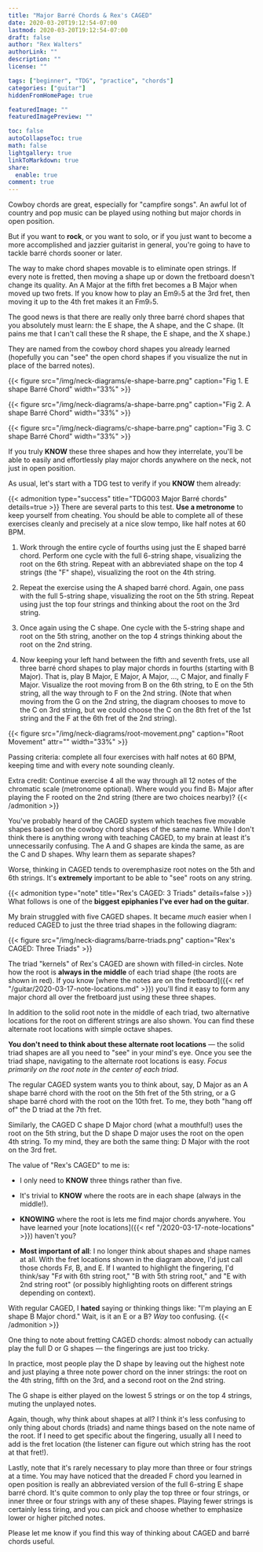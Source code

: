 ```yaml
---
title: "Major Barré Chords & Rex's CAGED"
date: 2020-03-20T19:12:54-07:00
lastmod: 2020-03-20T19:12:54-07:00
draft: false
author: "Rex Walters"
authorLink: ""
description: ""
license: ""

tags: ["beginner", "TDG", "practice", "chords"]
categories: ["guitar"]
hiddenFromHomePage: true

featuredImage: ""
featuredImagePreview: ""

toc: false
autoCollapseToc: true
math: false
lightgallery: true
linkToMarkdown: true
share:
  enable: true
comment: true
---
```


Cowboy chords are great, especially for "campfire songs". An awful lot of country and pop music can be played using nothing but major chords in open position.

But if you want to **rock**, or you want to solo, or if you just want to become a more accomplished and jazzier guitarist in general, you're going to have to tackle barré chords sooner or later.
<!--more-->

The way to make chord shapes movable is to eliminate open strings. If every note is fretted, then moving a shape up or down the fretboard doesn't change its quality. An A Major at the fifth fret becomes a B Major when moved up two frets. If you know how to play an Em9&flat;5 at the 3rd fret, then moving it up to the 4th fret makes it an  Fm9&flat;5.

The good news is that there are really only three barré chord shapes that you absolutely must learn: the E shape, the A shape, and the C shape. (It pains me that I can't call these the R shape, the E shape, and the X shape.)

They are named from the cowboy chord shapes you already learned (hopefully you can "see" the open chord shapes if you visualize the nut in place of the barred notes).

<a name="figure1"></a>
{{< figure src="/img/neck-diagrams/e-shape-barre.png" caption="Fig 1. E shape Barré Chord" width="33%" >}}

<a name="figure2"></a>
{{< figure src="/img/neck-diagrams/a-shape-barre.png" caption="Fig 2. A shape Barré Chord"  width="33%" >}}

<a name="figure3"></a>
{{< figure src="/img/neck-diagrams/c-shape-barre.png" caption="Fig 3. C shape Barré Chord" width="33%" >}}

If you truly **KNOW** these three shapes and how they interrelate, you'll be able to easily and effortlessly play major chords anywhere on the neck, not just in open position.

As usual, let's start with a TDG test to verify if you **KNOW** them already:

<a name="TDG003"></a>
{{< admonition type="success" title="TDG003 Major Barré chords" details=true >}}
There are several parts to this test. **Use a metronome** to keep yourself from cheating. You should be able to complete all of these exercises cleanly and precisely at a nice slow tempo, like half notes at 60 BPM.

1. Work through the entire cycle of fourths using just the E shaped barré chord. Perform one cycle with the full 6-string shape, visualizing the root on the 6th string. Repeat with an abbreviated shape on the top 4 strings (the "F" shape), visualizing the root on the 4th string.

2. Repeat the exercise using the A shaped barré chord. Again, one pass with the full 5-string shape, visualizing the root on the 5th string. Repeat using just the top four strings and thinking about the root on the 3rd string.

3. Once again using the C shape. One cycle with the 5-string shape and root on the 5th string, another on the top 4 strings thinking about the root on the 2nd string.

4. Now keeping your left hand between the fifth and seventh frets, use all three barré chord shapes to play major chords in fourths (starting with B Major). That is, play B Major, E Major, A Major, ..., C Major, and finally F Major. Visualize the root moving from B on the 6th string, to E on the 5th string, all the way through to F on the 2nd string. (Note that when moving from the G on the 2nd string, the diagram chooses to move to the C on 3rd string, but we could choose the C on the 8th fret of the 1st string and the F at the 6th fret of the 2nd string).

{{< figure src="/img/neck-diagrams/root-movement.png" caption="Root Movement" attr="" width="33%" >}}

Passing criteria: complete all four exercises with half notes at 60 BPM, keeping time and with every note sounding cleanly.

Extra credit: Continue exercise 4 all the way through all 12 notes of the chromatic scale (metronome optional). Where would you find B&flat; Major after playing the F rooted on the 2nd string (there are two choices nearby)?
{{< /admonition >}}

You've probably heard of the CAGED system which teaches five movable shapes based on the cowboy chord shapes of the same name. While I don't think there is anything wrong with teaching CAGED, to my brain at least it's unnecessarily confusing. The A and G shapes are kinda the same, as are the C and D shapes. Why learn them as separate shapes?

Worse, thinking in CAGED tends to overemphasize root notes on the 5th and 6th strings. It's **extremely** important to be able to "see" roots on any string.

{{< admonition type="note" title="Rex's CAGED: 3 Triads" details=false >}}
What follows is one of the **biggest epiphanies I've ever had on the guitar**.

My brain struggled with five CAGED shapes. It became *much* easier when I reduced CAGED to just the three triad shapes in the following diagram:

{{< figure src="/img/neck-diagrams/barre-triads.png" caption="Rex's CAGED: Three Triads" >}}

The triad "kernels" of Rex's CAGED are shown with filled-in circles. Note how the root is **always in the middle** of each triad shape (the roots are shown in red). If you know [where the notes are on the fretboard]({{< ref "/guitar/2020-03-17-note-locations.md" >}}) you'll find it easy to form any major chord all over the fretboard just using these three shapes.

In addition to the solid root note in the middle of each triad, two alternative locations for the root on different strings are also shown. You can find these alternate root locations with simple octave shapes.

**You don't need to think about these alternate root locations** &mdash; the solid triad shapes are all you need to "see" in your mind's eye. Once you see the triad shape, navigating to the alternate root locations is easy. *Focus primarily on the root note in the center of each triad.*

The regular CAGED system wants you to think about, say, D Major as an A shape barré chord with the root on the 5th fret of the 5th string, or a G shape barré chord with the root on the 10th fret. To me, they both "hang off of" the D triad at the 7th fret.

Similarly, the CAGED C shape D Major chord (what a mouthful!) uses the root on the 5th string, but the D shape D major uses the root on the open 4th string. To my mind, they are both the same thing: D Major with the root on the 3rd fret.

The value of "Rex's CAGED" to me is:

* I only need to **KNOW** three things rather than five.

* It's trivial to **KNOW** where the roots are in each shape (always in the middle!).

* **KNOWING** where the root is lets me find major chords anywhere. You have learned your [note locations]({{< ref "/2020-03-17-note-locations" >}}) haven't you?

* **Most important of all**: I no longer think about shapes and shape names at all. With the fret locations shown in the diagram above, I'd just call those chords F&sharp;, B, and E. If I wanted to highlight the fingering, I'd think/say "F&sharp; with 6th string root," "B with 5th string root," and "E with 2nd string root" (or possibly highlighting roots on different strings depending on context).

With regular CAGED, I **hated** saying or thinking things like: "I'm playing an E shape B Major chord." Wait, is it an E or a B? *Way* too confusing.
{{< /admonition >}}

One thing to note about fretting CAGED chords: almost nobody can actually play the full D or G shapes &mdash; the fingerings are just too tricky.

In practice, most people play the D shape by leaving out the highest note and just playing a three note power chord on the inner strings: the root on the 4th string, fifth on the 3rd, and a second root on the 2nd string.

The G shape is either played on the lowest 5 strings or on the top 4 strings, muting the unplayed notes.

Again, though, why think about shapes at all? I think it's less confusing to only thing about chords (triads) and name things based on the note name of the root. If I need to get specific about the fingering, usually all I need to add is the fret location (the listener can figure out which string has the root at that fret!).

Lastly, note that it's rarely necessary to play more than three or four strings at a time. You may have noticed that the dreaded F chord you learned in open position is really an abbreviated version of the full 6-string E shape barré chord. It's quite common to only play the top three or four strings, or inner three or four strings with any of these shapes. Playing fewer strings is certainly less tiring, and you can pick and choose whether to emphasize lower or higher pitched notes.

Please let me know if you find this way of thinking about CAGED and barré chords useful.
